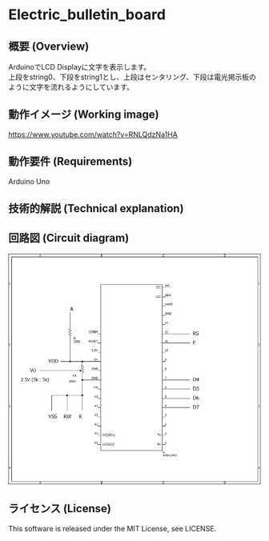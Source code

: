 # Electric_bulletin_board

## 概要 (Overview)

ArduinoでLCD Displayに文字を表示します。<br>
上段をstring0、下段をstring1とし、上段はセンタリング、下段は電光掲示板のように文字を流れるようにしています。

## 動作イメージ (Working image)

https://www.youtube.com/watch?v=RNLQdzNa1HA

## 動作要件 (Requirements)

Arduino Uno

## 技術的解説 (Technical explanation)


## 回路図 (Circuit diagram)

<img src="https://github.com/s51517765/Electric_bulletin_board/blob/master/schematic.png">

## ライセンス (License)

This software is released under the MIT License, see LICENSE.
